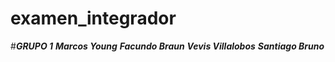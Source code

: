 # examen_integrador
#***GRUPO 1***
***Marcos Young***
***Facundo Braun***
***Vevis Villalobos***
***Santiago Bruno***
